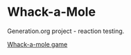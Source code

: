 # Whack-a-Mole

Generation.org project - reaction testing.



[Whack-a-mole game](https://konrad-whack-a-mole.netlify.app/)

